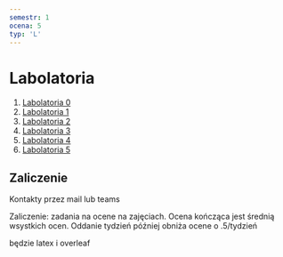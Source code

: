 ```yaml
---
semestr: 1
ocena: 5
typ: 'L'
---
```


# Labolatoria
1. [Labolatoria 0](/Notatki/Semestr%201/Technologie%20informacyjne/Labolatoria/Labolatoria%200/Labolatoria%200.md)
2. [Labolatoria 1](/Notatki/Semestr%201/Technologie%20informacyjne/Labolatoria/Labolatoria%201/Labolatoria%201.md)
3. [Labolatoria 2](/Notatki/Semestr%201/Technologie%20informacyjne/Labolatoria/Labolatoria%202/Labolatoria%202.md)
4. [Labolatoria 3](/Notatki/Semestr%201/Technologie%20informacyjne/Labolatoria/Labolatoria%203/Labolatoria%203.md)
5. [Labolatoria 4](/Notatki/Semestr%201/Technologie%20informacyjne/Labolatoria/Labolatoria%204/Labolatoria%204.md)
6. [Labolatoria 5](/Notatki/Semestr%201/Technologie%20informacyjne/Labolatoria/Labolatoria%205/Labolatoria%205.md)

## Zaliczenie
Kontakty przez mail lub teams

Zaliczenie:
zadania na ocene na zajęciach. Ocena kończąca jest średnią wsystkich ocen. Oddanie tydzień później obniża ocene o .5/tydzień

będzie latex i overleaf